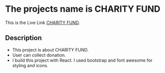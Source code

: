 # The projects name is CHARITY FUND

This is the Live Link [CHARITY FUND](https://gifted-dijkstra-8a13e2.netlify.app/).

## Description

- This project is about CHARITY FUND.
- User can collect donation.
- I build this project with React. I used bootstrap and font awesome for styling and icons.
